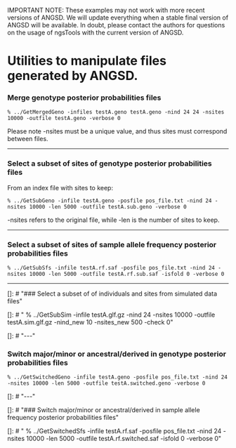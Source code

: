 
IMPORTANT NOTE: These examples may not work with more recent versions of ANGSD. We will update everything when a stable final version of ANGSD will be available. In doubt, please contact the authors for questions on the usage of ngsTools with the current version of ANGSD.

# Utilities to manipulate files generated by ANGSD.

### Merge genotype posterior probabilities files

    % ../GetMergedGeno -infiles testA.geno testA.geno -nind 24 24 -nsites 10000 -outfile testA.geno -verbose 0

Please note -nsites must be a unique value, and thus sites must correspond between files.

---

### Select a subset of sites of genotype posterior probabilities files

From an index file with sites to keep:

    % ../GetSubGeno -infile testA.geno -posfile pos_file.txt -nind 24 -nsites 10000 -len 5000 -outfile testA.sub.geno -verbose 0

-nsites refers to the original file, while -len is the number of sites to keep.

---

### Select a subset of sites of sample allele frequency posterior probabilities files

    % ../GetSubSfs -infile testA.rf.saf -posfile pos_file.txt -nind 24 -nsites 10000 -len 5000 -outfile testA.rf.sub.saf -isfold 0 -verbose 0

---

[]: # "### Select a subset of of individuals and sites from simulated data files"

[]: # "    % ../GetSubSim -infile testA.glf.gz -nind 24 -nsites 10000 -outfile testA.sim.glf.gz -nind_new 10 -nsites_new 500 -check 0"

[]: # "---"

### Switch major/minor or ancestral/derived in genotype posterior probabilities files

    % ../GetSwitchedGeno -infile testA.geno -posfile pos_file.txt -nind 24 -nsites 10000 -len 5000 -outfile testA.switched.geno -verbose 0

[]: # "---"

[]: # "### Switch major/minor or ancestral/derived in sample allele frequency posterior probabilities files"

[]: # "    % ../GetSwitchedSfs -infile testA.rf.saf -posfile pos_file.txt -nind 24 -nsites 10000 -len 5000 -outfile testA.rf.switched.saf -isfold 0 -verbose 0"
